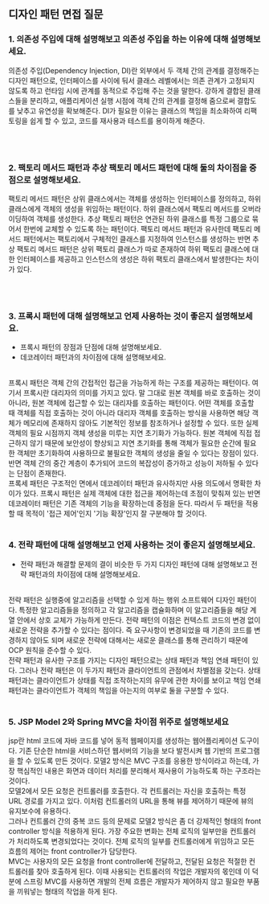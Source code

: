 ## 디자인 패턴 면접 질문

### 1. 의존성 주입에 대해 설명해보고 의존성 주입을 하는 이유에 대해 설명해보세요.
의존성 주입(Dependency Injection, DI)란 외부에서 두 객체 간의 관계를 결정해주는 디자인 패턴으로, 인터페이스를 사이에 둬서 클래스 레벨에서는 의존 관계가 고정되지 않도록 하고 런타임 시에 관계를 동적으로 주입해 주는 것을 말한다. 강하게 결합된 클래스들을 분리하고, 애플리케이션 실행 시점에 객체 간의 관계를 결정해 줌으로써 결합도를 낮추고 유연성을 확보해준다.
DI가 필요한 이유는 클래스의 책임을 최소화하여 리팩토링을 쉽게 할 수 있고, 코드를 재사용과 테스트를 용이하게 해준다.


<br/>
<br/>


### 2. 팩토리 메서드 패턴과 추상 팩토리 메서드 패턴에 대해 둘의 차이점을 중점으로 설명해보세요.
팩토리 메서드 패턴은 상위 클래스에서는 객체를 생성하는 인터페이스를 정의하고, 하위 클래스에게 객체의 생성을 위임하는 패턴이다. 하위 클래스에서 팩토리 메서드를 오버라이딩하여 객체를 생성한다.
추상 팩토리 패턴은 연관된 하위 클래스를 특정 그룹으로 묶어서 한번에 교체할 수 있도록 하는 패턴이다. 팩토리 메서드 패턴과 유사한데 팩토리 메서드 패턴에서는 팩토리에서 구체적인 클래스를 지정하여 인스턴스를 생성하는 반면 추상 팩토리 메서드 패턴은 상위 팩토리 클래스가 따로 존재하여 하위 팩토리 클래스에 대한 인터페이스를 제공하고 인스턴스의 생성은 하위 팩토리 클래스에서 발생한다는 차이가 있다.

<br/>
<br/>

### 3. 프록시 패턴에 대해 설명해보고 언제 사용하는 것이 좋은지 설명해보세요.
- 프록시 패턴의 장점과 단점에 대해 설명해보세요.
- 데코레이터 패턴과의 차이점에 대해 설명해보세요.
<br/>
프록시 패턴은 객체 간의 간접적인 접근을 가능하게 하는 구조를 제공하는 패턴이다. 여기서 프록시란 대리자의 의미를 가지고 있다. 말 그대로 원본 객체를 바로 호출하는 것이 아니라, 원본 객체에 접근할 수 있는 대리자를 호출하는 패턴이다. 어떤 객체를 호출할 때 객체를 직접 호출하는 것이 아니라 대리자 객체를 호출하는 방식을 사용하면 해당 객체가 메모리에 존재하지 않아도 기본적인 정보를 참조하거나 설정할 수 있다. 또한 실제 객체의 필요 시점까지 객체 생성을 미루는 지연 초기화가 가능하다.
원본 객체에 직접 접근하지 않기 때문에 보안성이 향상되고 지연 초기화를 통해 객체가 필요한 순간에 필요한 객체만 초기화하여 사용하므로 불필요한 객체의 생성을 줄일 수 있다는 장점이 있다. 반면 객체 간의 중간 계층이 추가되어 코드의 복잡성이 증가하고 성능이 저하될 수 있다는 단점이 존재한다.<br/>
프록세 패턴은 구조적인 면에서 데코레이터 패턴과 유사하지만 사용 의도에서 명확한 차이가 있다. 프록시 패턴은 실제 객체에 대한 접근을 제어하는데 초점이 맞춰져 있는 반면 데코레이터 패턴은 기존 객체의 기능을 확장하는데 중점을 둔다. 따라서 두 패턴을 적용할 때 목적이 '접근 제어'인지 '기능 확장'인지 잘 구분해야 할 것이다.

<br/>
<br/>

### 4. 전략 패턴에 대해 설명해보고 언제 사용하는 것이 좋은지 설명해보세요.
- 전략 패턴과 해결할 문제의 결이 비슷한 두 가지 디자인 패턴에 대해 설명해보고 전략 패턴과의 차이점에 대해 설명해보세요.
<br/>
전략 패턴은 실행중에 알고리즘을 선택할 수 있게 하는 행위 소프트웨어 디자인 패턴이다. 특정한 알고리즘들을 정의하고 각 알고리즘을 캡슐화하며 이 알고리즘들을 해당 계열 안에서 상호 교체가 가능하게 만든다. 전략 패턴의 이점은 컨텍스트 코드의 변경 없이 새로운 전략을 추가할 수 있다는 점이다. 즉 요구사항이 변경되었을 때 기존의 코드를 변경하지 않아도 되며 새로운 전략에 대해서는 새로운 클래스를 통해 관리하기 때문에 OCP 원칙을 준수할 수 있다.<br/>
전략 패턴과 유사한 구조를 가지는 디자인 패턴으로는 상태 패턴과 책임 연쇄 패턴이 있다. 그러나 전략 패턴은 이 두가지 패턴과 클라이언트의 관점에서 차별점을 갖는다. 상태 패턴과는 클라이언트가 상태를 직접 조작하는지의 유무에 관한 차이를 보이고 책임 연쇄 패턴과는 클라이언트가 객체의 책임을 아는지의 여부로 둘을 구분할 수 있다.

<br/>
<br/>

### 5. JSP Model 2와 Spring MVC을 차이점 위주로 설명해보세요  
jsp란 html 코드에 자바 코드를 넣어 동적 웹페이지를 생성하는 웹어플리케이션 도구이다. 기존 단순한 html을 서비스하던 웹서버의 기능을 보다 발전시켜 웹 기반의 프로그램을 할 수 있도록 만든 것이다. 모델2 방식은 MVC 구조를 응용한 방식이라고 하는데, 가장 핵심적인 내용은 화면과 데이터 처리를 분리해서 재사용이 가능하도록 하는 구조라는 것이다.<br/>
모델2에서 모든 요청은 컨트롤러를 호출한다. 각 컨트롤러는 자신을 호출하는 특정 URL 경로를 가지고 있다. 이처럼 컨트롤러의 URL을 통해 뷰를 제어하기 때문에 뷰의 유지보수에 유용하다.<br/>
그러나 컨트롤러 간의 중복 코드 등의 문제로 모델2 방식은 좀 더 강제적인 형태의 front controller 방식을 적용하게 된다. 가장 주요한 변화는 전체 로직의 일부만을 컨트롤러가 처리하도록 변경되었다는 것이다. 전체 로직의 일부를 컨트롤러에게 위임하고 모든 흐름의 제어는 front controller가 담당한다.<br/>
MVC는 사용자의 모든 요청을 front controller에 전달하고, 전달된 요청은 적절한 컨트롤러를 찾아 호출하게 된다. 이때 사용되는 컨트롤러의 작업은 개발자의 몫인데 이 덕분에 스프링 MVC를 사용하면 개발의 전체 흐름은 개발자가 제어하지 않고 필요한 부품을 끼워넣는 형태의 작업을 하게 된다.











